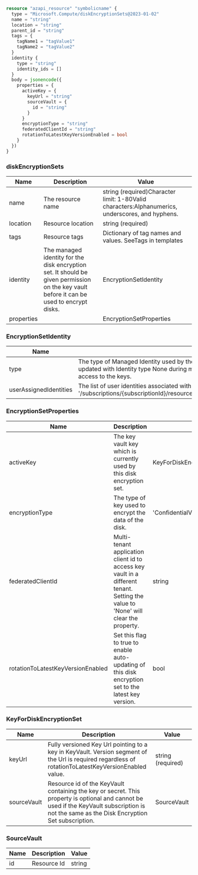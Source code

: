 ```terraform
resource "azapi_resource" "symbolicname" {
  type = "Microsoft.Compute/diskEncryptionSets@2023-01-02"
  name = "string"
  location = "string"
  parent_id = "string"
  tags = {
    tagName1 = "tagValue1"
    tagName2 = "tagValue2"
  }
  identity {
    type = "string"
    identity_ids = []
  }
  body = jsonencode({
    properties = {
      activeKey = {
        keyUrl = "string"
        sourceVault = {
          id = "string"
        }
      }
      encryptionType = "string"
      federatedClientId = "string"
      rotationToLatestKeyVersionEnabled = bool
    }
  })
}

```

### diskEncryptionSets

| Name | Description | Value |
|-|-|-|
| name | The resource name | string (required)Character limit: 1-80Valid characters:Alphanumerics, underscores, and hyphens. |
| location | Resource location | string (required) |
| tags | Resource tags | Dictionary of tag names and values. SeeTags in templates |
| identity | The managed identity for the disk encryption set. It should be given permission on the key vault before it can be used to encrypt disks. | EncryptionSetIdentity |
| properties |  | EncryptionSetProperties |


### EncryptionSetIdentity

| Name | Description | Value |
|-|-|-|
| type | The type of Managed Identity used by the DiskEncryptionSet. Only SystemAssigned is supported for new creations. Disk Encryption Sets can be updated with Identity type None during migration of subscription to a new Azure Active Directory tenant; it will cause the encrypted resources to lose access to the keys. | 'None''SystemAssigned''SystemAssigned, UserAssigned''UserAssigned' |
| userAssignedIdentities | The list of user identities associated with the disk encryption set. The user identity dictionary key references will be ARM resource ids in the form: '/subscriptions/{subscriptionId}/resourceGroups/{resourceGroupName}/providers/Microsoft.ManagedIdentity/userAssignedIdentities/{identityName}'. | object |


### EncryptionSetProperties

| Name | Description | Value |
|-|-|-|
| activeKey | The key vault key which is currently used by this disk encryption set. | KeyForDiskEncryptionSet |
| encryptionType | The type of key used to encrypt the data of the disk. | 'ConfidentialVmEncryptedWithCustomerKey''EncryptionAtRestWithCustomerKey''EncryptionAtRestWithPlatformAndCustomerKeys' |
| federatedClientId | Multi-tenant application client id to access key vault in a different tenant. Setting the value to 'None' will clear the property. | string |
| rotationToLatestKeyVersionEnabled | Set this flag to true to enable auto-updating of this disk encryption set to the latest key version. | bool |


### KeyForDiskEncryptionSet

| Name | Description | Value |
|-|-|-|
| keyUrl | Fully versioned Key Url pointing to a key in KeyVault. Version segment of the Url is required regardless of rotationToLatestKeyVersionEnabled value. | string (required) |
| sourceVault | Resource id of the KeyVault containing the key or secret. This property is optional and cannot be used if the KeyVault subscription is not the same as the Disk Encryption Set subscription. | SourceVault |


### SourceVault

| Name | Description | Value |
|-|-|-|
| id | Resource Id | string |


